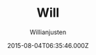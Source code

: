 ---
title: Will
github: 'https://github.com/willianjusten/will-jekyll-template'
demo: 'https://willianjusten.github.io/will-jekyll-template/'
author: Willianjusten
ssg:
  - Jekyll
cms:
  - No Cms
date: 2015-08-04T06:35:46.000Z
github_branch: gh-pages
description: A simple Jekyll theme.
stale: false
---
